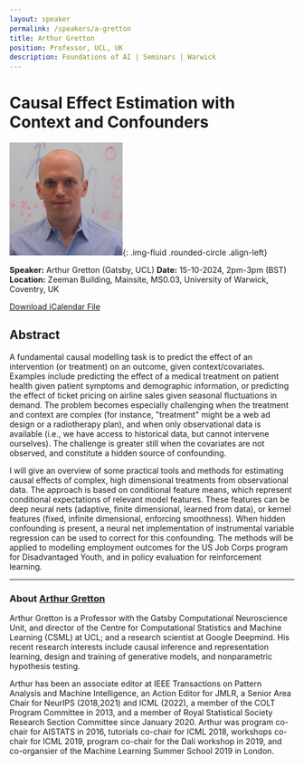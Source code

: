 ```yaml
---
layout: speaker
permalink: /speakers/a-gretton
title: Arthur Gretton
position: Professor, UCL, UK
description: Foundations of AI | Seminars | Warwick
---
```


# Causal Effect Estimation with Context and Confounders

![Arthur Gretton](/assets/img/agretton.jpg){: .img-fluid .rounded-circle .align-left}

**Speaker:** Arthur Gretton (Gatsby, UCL)
**Date:** 15-10-2024, 2pm-3pm (BST)
**Location:** Zeeman Building, Mainsite, MS0.03, University of Warwick, Coventry, UK

[Download iCalendar File](/assets/ics/event.ics)

## Abstract

A fundamental causal modelling task is to predict the effect of an intervention (or treatment) on an outcome, given context/covariates. Examples include predicting the effect of a medical treatment on patient health given patient symptoms and demographic information, or predicting the effect of ticket pricing on airline sales given seasonal fluctuations in demand. The problem becomes especially challenging when the treatment and context are complex (for instance, "treatment" might be a web ad design or a radiotherapy plan), and when only observational data is available (i.e., we have access to historical data, but cannot intervene ourselves). The challenge is greater still when the covariates are not observed, and constitute a hidden source of confounding.

I will give an overview of some practical tools and methods for estimating causal effects of complex, high dimensional treatments from observational data. The approach is based on conditional feature means, which represent conditional expectations of relevant model features. These features can be deep neural nets (adaptive, finite dimensional, learned from data), or kernel features (fixed, infinite dimensional, enforcing smoothness). When hidden confounding is present, a neural net implementation of instrumental variable regression can be used to correct for this confounding. The methods will be applied to modelling employment outcomes for the US Job Corps program for Disadvantaged Youth, and in policy evaluation for reinforcement learning.

---

### About [Arthur Gretton](https://www.gatsby.ucl.ac.uk/~gretton/)

Arthur Gretton is a Professor with the Gatsby Computational Neuroscience Unit, and director of the Centre for Computational Statistics and Machine Learning (CSML) at UCL; and a research scientist at Google Deepmind. His recent research interests include causal inference and representation learning, design and training of generative models, and nonparametric hypothesis testing.

Arthur has been an associate editor at IEEE Transactions on Pattern Analysis and Machine Intelligence, an Action Editor for JMLR, a Senior Area Chair for NeurIPS (2018,2021) and ICML (2022), a member of the COLT Program Committee in 2013, and a member of Royal Statistical Society Research Section Committee since January 2020. Arthur was program co-chair for AISTATS in 2016, tutorials co-chair for ICML 2018, workshops co-chair for ICML 2019, program co-chair for the Dali workshop in 2019, and co-organsier of the Machine Learning Summer School 2019 in London.

